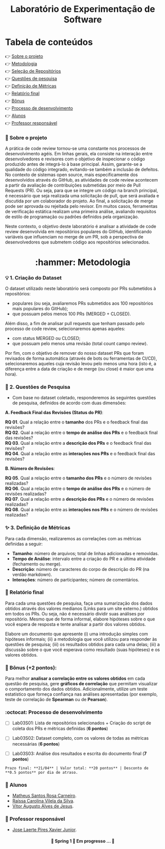 <h1 align="center">
    <span>Laboratório de Experimentação de Software</span>
</h1>

Tabela de conteúdos
=================
<!--ts-->
   👉 [Sobre o projeto](#page_facing_up-sobre-o-projeto) <br>
   👉 [Metodologia](#----hammer-metodologia) <br>
   👉 [Seleção de Repositórios](#bulb-1-criação-do-dataset) <br>
   👉 [Questões de pesquisa](#dart-2-questões-de-pesquisa) <br>
   👉 [Definição de Métricas](#sparkles-3-definição-de-métricas) <br>
   👉 [Relatório final](#pencil-relatório-final) <br>
   👉 [Bônus](#-bônus-2-pontos) <br>
   👉 [Processo de desenvolvimento](#octocat-processo-de-desenvolvimento) <br>
   👉 [Alunos](#busts_in_silhouette-alunos) <br>
   👉 [Professor responsável](#bust_in_silhouette-professor-responsável) 
<!--te-->

### :page_facing_up: Sobre o projeto

A prática de code review tornou-se uma constante nos processos de desenvolvimento agéis. Em linhas gerais, ela consiste na interação entre desenvolvedores e revisores com o objetivo de inspecionar o código produzido antes de integrá-lo à base principal. Assim, garante-se a qualidade do código integrado, evitando-se também a inclusão de defeitos. No contexto de sistemas open source, mais especificamente dos desenvolvidos através do GitHub, as atividades de code review acontecem a partir da avaliação de contribuições submetidas por meio de Pull Requests (PR). Ou seja, para que se integre um código na branch principal, é necessário que seja realizada uma solicitação de pull, que será avaliada e discutida por um colaborador do projeto. Ao final, a solicitação de merge pode ser aprovada ou rejeitada pelo revisor. Em muitos casos, ferramentas de verificação estática realizam uma primeira análise, avaliando requisitos de estilo de programação ou padrões definidos pela organização.

Neste contexto, o objetivo deste laboratório é analisar a atividade de code review desenvolvida em repositórios populares do GitHub, identificando variáveis que influenciam no merge de um PR, sob a perspectiva de desenvolvedores que submetem código aos repositórios selecionados. 

<h1 align="center">
    <span>:hammer: Metodologia</span>
</h1>

### :bulb: 1. Criação do Dataset

O dataset utilizado neste laboratório será composto por PRs submetidos à repositórios:

- populares (ou seja, avaliaremos PRs submetidos aos 100 repositórios mais populares do GitHub);
- que possuam pelos menos 100 PRs (MERGED + CLOSED).

Além disso, a fim de analisar pull requests que tenham passado pelo processo de code review, selecionaremos apenas aqueles:

- com status MERGED ou CLOSED;
- que possuam pelo menos uma revisão (total count campo review).

Por fim, com o objetivo de remover do nosso dataset PRs que foram revisados de forma automática (através de bots ou ferramentas de CI/CD), selecionaremos aqueles cuja revisão levou pelo menos uma hora (isto é, a diferença entre a data de criação e de merge (ou close) é maior que uma hora).

### :dart: 2. Questões de Pesquisa

- Com base no dataset coletado, responderemos às seguintes questões de pesquisa, definidos de acordo com duas dimensões:

**A. Feedback Final das Revisões (Status do PR)**:

**RQ 01**. Qual a relação entre o **tamanho** dos PRs e o feedback final das revisões? <br>
**RQ 02**. Qual a relação entre o **tempo de análise dos PRs** e o feedback final das revisões? <br>
**RQ 03**. Qual a relação entre a **descrição dos PRs** e o feedback final das revisões? <br> 
**RQ 04**. Qual a relação entre as **interações nos PRs** e o feedback final das revisões?  

**B. Número de Revisões**:

**RQ 05**. Qual a relação entre o **tamanho dos PRs** e o número de revisões realizadas? <br>
**RQ 06**. Qual a relação entre o **tempo de análise dos PRs** e o número de revisões realizadas? <br>
**RQ 07**. Qual a relação entre a **descrição dos PRs** e o número de revisões realizadas? <br> 
**RQ 08**. Qual a relação entre as **interações nos PRs** e o número de revisões realizadas? 

### :sparkles: 3. Definição de Métricas

Para cada dimensão, realizaremos as correlações com as métricas definidas a seguir:

- **Tamanho**: número de arquivos; total de linhas adicionadas e removidas.
- **Tempo de Análise**: intervalo entre a criação do PR e a última atividade (fechamento ou merge).
- **Descrição**: número de caracteres do corpo de descrição do PR (na verdão markdown).
- **Interações**: número de participantes; número de comentários.

### :pencil: Relatório final

Para cada uma questões de pesquisa, faça uma sumarização dos dados obtidos através dos valores medianos (Links para um site externo.) obtidos em todos os PRs. Ou seja, não é necessário dividir suas análises por repositório. Mesmo que de forma informal, elabore hipóteses sobre o que você espera de resposta e tente analisar a partir dos valores obtidos. 

Elabore um documento que apresente (i) uma introdução simples com hipóteses informais; (ii) a metodologia que você utilizou para responder às questões de pesquisa; (iii) os resultados obtidos para cada uma delas; (iii) a discussão sobre o que você esperava como resultado (suas hipóteses) e os valores obtidos.

### 🏁 Bônus (+2 pontos):

Para melhor **analisar a correlação entre os valores obtidos** em cada questão de pesquisa, gere **gráficos de correlação** que permitam visualizar o comportamento dos dados obtidos. Adicionalmente, utilize um teste estatístico que forneça confiança nas análises apresentadas (por exemplo, teste de correlação de **Spearman** ou de **Pearson**).

### :octocat: Processo de desenvolvimento

- [ ] Lab03S01:  Lista de repositórios selecionados + Criação do script de coleta dos PRs e métricas definidas (**6 pontos**)

- [ ] Lab03S02: Dataset completo, com os valores de todas as métricas necessárias (**6 pontos**) 

- [ ] Lab03S03: Análise dos resultados e escrita do documento final (**7 pontos**) 

`Prazo final: **21/04** | Valor total: **20 pontos** | Desconto de **0.5 pontos** por dia de atraso.`

### :busts_in_silhouette: Alunos

- <a href="https://github.com/mcarneirobug" target="_blank">Matheus Santos Rosa Carneiro</a>.
- <a href="https://github.com/raissavilela" target="_blank">Raíssa Carolina Vilela da Silva</a>.
- <a href="https://github.com/ovitorj" target="_blank">Vitor Augusto Alves de Jesus</a>.

### :bust_in_silhouette: Professor responsável

- [Jose Laerte Pires Xavier Junior](https://github.com/xavierlaerte).

<h4 align="center"> 
	🚧  Spring 1 🚀 Em progresso ...  🚧
</h4>
